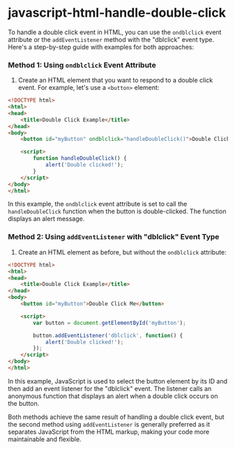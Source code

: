 # javascript-html-handle-double-click

To handle a double click event in HTML, you can use the `ondblclick` event attribute or the `addEventListener` method with the "dblclick" event type. Here's a step-by-step guide with examples for both approaches:

### Method 1: Using `ondblclick` Event Attribute

1. Create an HTML element that you want to respond to a double click event. For example, let's use a `<button>` element:

```html
<!DOCTYPE html>
<html>
<head>
    <title>Double Click Example</title>
</head>
<body>
    <button id="myButton" ondblclick="handleDoubleClick()">Double Click Me</button>

    <script>
        function handleDoubleClick() {
            alert('Double clicked!');
        }
    </script>
</body>
</html>
```

In this example, the `ondblclick` event attribute is set to call the `handleDoubleClick` function when the button is double-clicked. The function displays an alert message.

### Method 2: Using `addEventListener` with "dblclick" Event Type

1. Create an HTML element as before, but without the `ondblclick` attribute:

```html
<!DOCTYPE html>
<html>
<head>
    <title>Double Click Example</title>
</head>
<body>
    <button id="myButton">Double Click Me</button>

    <script>
        var button = document.getElementById('myButton');

        button.addEventListener('dblclick', function() {
            alert('Double clicked!');
        });
    </script>
</body>
</html>
```

In this example, JavaScript is used to select the button element by its ID and then add an event listener for the "dblclick" event. The listener calls an anonymous function that displays an alert when a double click occurs on the button.

Both methods achieve the same result of handling a double click event, but the second method using `addEventListener` is generally preferred as it separates JavaScript from the HTML markup, making your code more maintainable and flexible.
